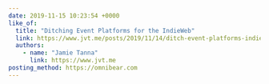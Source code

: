 ```yaml
---
date: 2019-11-15 10:23:54 +0000
like_of:
  title: "Ditching Event Platforms for the IndieWeb"
  link: https://www.jvt.me/posts/2019/11/14/ditch-event-platforms-indieweb/
  authors:
    - name: "Jamie Tanna"
      link: https://www.jvt.me
posting_method: https://omnibear.com
---
```

